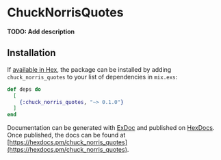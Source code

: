 # ChuckNorrisQuotes

**TODO: Add description**

## Installation

If [available in Hex](https://hex.pm/docs/publish), the package can be installed
by adding `chuck_norris_quotes` to your list of dependencies in `mix.exs`:

```elixir
def deps do
  [
    {:chuck_norris_quotes, "~> 0.1.0"}
  ]
end
```

Documentation can be generated with [ExDoc](https://github.com/elixir-lang/ex_doc)
and published on [HexDocs](https://hexdocs.pm). Once published, the docs can
be found at [https://hexdocs.pm/chuck_norris_quotes](https://hexdocs.pm/chuck_norris_quotes).

